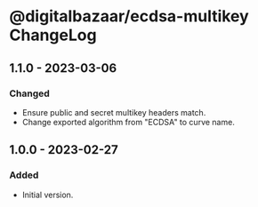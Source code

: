 # @digitalbazaar/ecdsa-multikey ChangeLog

## 1.1.0 - 2023-03-06

### Changed
- Ensure public and secret multikey headers match.
- Change exported algorithm from "ECDSA" to curve name.

## 1.0.0 - 2023-02-27

### Added
- Initial version.

